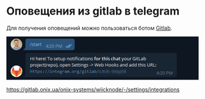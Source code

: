 # Оповещения из gitlab в telegram

Для получения оповещений можно пользоваться ботом [Gitlab](https://telegram.me/gitlab_bot). 


![](../img/telegram-bot.png)


https://gitlab.onix.ua/onix-systems/wijcknode/-/settings/integrations